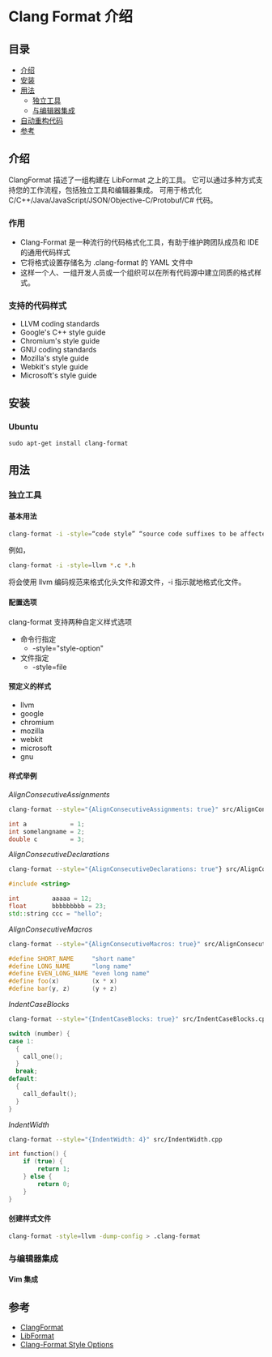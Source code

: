 # Clang Format 介绍

## 目录

- [介绍](#介绍)
- [安装](#安装)
- [用法](#用法)
  - [独立工具](#独立工具)
  - [与编辑器集成](#与编辑器集成)
- [自动重构代码](#自动重构代码)
- [参考](#参考)

## 介绍

ClangFormat 描述了一组构建在 LibFormat 之上的工具。 它可以通过多种方式支持您的工作流程，包括独立工具和编辑器集成。
可用于格式化 C/C++/Java/JavaScript/JSON/Objective-C/Protobuf/C# 代码。

### 作用

- Clang-Format 是一种流行的代码格式化工具，有助于维护跨团队成员和 IDE 的通用代码样式
- 它将格式设置存储名为 .clang-format 的 YAML 文件中
- 这样一个人、一组开发人员或一个组织可以在所有代码源中建立同质的格式样式。

### 支持的代码样式

- LLVM coding standards
- Google's C++ style guide
- Chromium's style guide
- GNU coding standards
- Mozilla's style guide
- Webkit's style guide
- Microsoft's style guide


## 安装

### Ubuntu

```
sudo apt-get install clang-format
```

## 用法

### 独立工具

#### 基本用法

```bash
clang-format -i -style=“code style” “source code suffixes to be affected”
```

例如，

```bash
clang-format -i -style=llvm *.c *.h
```

将会使用 llvm 编码规范来格式化头文件和源文件，-i 指示就地格式化文件。


#### 配置选项

clang-format 支持两种自定义样式选项

- 命令行指定
  - -style="style-option" 
- 文件指定
  - -style=file
  
#### 预定义的样式

- llvm
- google
- chromium
- mozilla
- webkit
- microsoft
- gnu

#### 样式举例

*AlignConsecutiveAssignments*

```bash
clang-format --style="{AlignConsecutiveAssignments: true}" src/AlignConsecutiveAssignments.cpp
```

```c++
int a            = 1;
int somelangname = 2;
double c         = 3;
```

*AlignConsecutiveDeclarations*

```bash
clang-format --style="{AlignConsecutiveDeclarations: true"} src/AlignConsecutiveDeclarations.cpp
```

```c++
#include <string>

int         aaaaa = 12;
float       bbbbbbbbb = 23;
std::string ccc = "hello";
```

*AlignConsecutiveMacros*

```bash
clang-format --style="{AlignConsecutiveMacros: true}" src/AlignConsecutiveMacros.cpp
```

```c++
#define SHORT_NAME     "short name"
#define LONG_NAME      "long name"
#define EVEN_LONG_NAME "even long name"
#define foo(x)         (x * x)
#define bar(y, z)      (y + z)
```

*IndentCaseBlocks*

```bash
clang-format --style="{IndentCaseBlocks: true}" src/IndentCaseBlocks.cpp
```

```c++
switch (number) {
case 1:
  {
    call_one();
  }
  break;
default:
  {
    call_default();
  }
}
```

*IndentWidth*

```bash
clang-format --style="{IndentWidth: 4}" src/IndentWidth.cpp
```

```c++
int function() {
    if (true) {
        return 1;
    } else {
        return 0;
    }
}
```

#### 创建样式文件

```bash
clang-format -style=llvm -dump-config > .clang-format
```

### 与编辑器集成

#### Vim 集成

## 参考

* [ClangFormat](https://clang.llvm.org/docs/ClangFormat.html)
* [LibFormat](https://clang.llvm.org/docs/LibFormat.html)
* [Clang-Format Style Options](https://clang.llvm.org/docs/ClangFormatStyleOptions.html)
